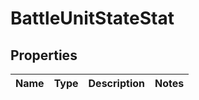 

# BattleUnitStateStat


## Properties

| Name | Type | Description | Notes |
|------------ | ------------- | ------------- | -------------|



